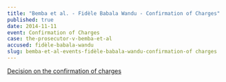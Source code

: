 ```yaml
---
title: "Bemba et al. - Fidèle Babala Wandu - Confirmation of Charges"
published: true
date: 2014-11-11
event: Confirmation of Charges
case: the-prosecutor-v-bemba-et-al
accused: fidèle-babala-wandu
slug: bemba-et-al-events-fidèle-babala-wandu-confirmation-of charges
---
```


[Decision on the confirmation of charges](http://www.icc-cpi.int/iccdocs/doc/doc1857534.pdf)[](http://www.icc-cpi.int/en_menus/icc/situations%20and%20cases/situations/situation%20icc%200105/related%20cases/ICC-0105-0113/court-records/chambers/ptcII/Pages/749.aspx)

